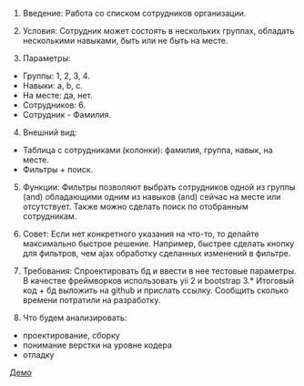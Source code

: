 1. Введение:
Работа со списком сотрудников организации.

2. Условия:
Сотрудник может состоять в нескольких группах, обладать 
несколькими навыками, быть или не быть на месте.

3. Параметры:
  * Группы: 1, 2, 3, 4.
  * Навыки: а, b, с.
  * На месте: да, нет.
  * Сотрудников: 6.
  * Сотрудник - Фамилия.

4. Внешний вид:

  * Таблица с сотрудниками (колонки): фамилия, группа, навык, на месте.
  * Фильтры + поиск.

5. Функции:
Фильтры позволяют выбрать сотрудников одной из группы (and)
обладающими одним из навыков (and) сейчас на месте или отсутствует.
Также  можно сделать поиск по отобранным сотрудникам.

6. Совет:
Если нет конкретного указания на что-то, то делайте максимально быстрое решение.
Например, быстрее сделать кнопку для фильтров, чем ajax обработку сделанных изменений в фильтре.

7. Требования:
Спроектировать бд и ввести в нее тестовые параметры.
В качестве фреймворков использовать  yii 2 и  bootstrap 3.*
Итоговый код + бд выложить на github  и прислать ссылку.
Сообщить сколько времени потратили на разработку.

8. Что будем анализировать:
  * проектирование, сборку
  * понимание верстки на уровне кодера
  * отладку

[Демо](http://spacetest.wside.org)
